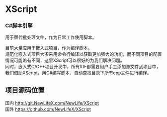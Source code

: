 # XScript
### C#脚本引擎
用于替代批处理文件，作为日常工作使用脚本。 

目前大量应用于嵌入式项目，作为编译脚本。  
规范化嵌入式项目大多采用命令行编译以获取更加强大的功能，而不同项目的配置情况可能略有不同，这里XScript可以很好的为我们解决问题。  
同时，嵌入式C/C++项目开发中，所有IDE都需要用户手工添加源文件到项目中，我们借助XScript，用C#编写脚本，自动查找目录下所有cpp文件进行编译。  

## 项目源码位置
国内 http://git.NewLifeX.com/NewLife/XScript  
国外 https://github.com/NewLifeX/XScript  
